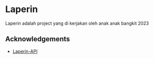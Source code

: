 
# Laperin

Laperin adalah project yang di kerjakan oleh anak anak bangkit 2023

## Acknowledgements

 - [Laperin-API](https://youtu.be/dQw4w9WgXcQ?si=gaoiblPL06GazsF-)

